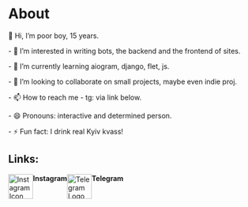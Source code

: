 <h1>About</h1>
<p>👋 Hi, I’m poor boy, 15 years.</p>
<p>- 👀 I’m interested in writing bots, the backend and the frontend of sites.</p>
<p>- 🌱 I’m currently learning aiogram, django, flet, js.</p>
<p>- 💞️ I’m looking to collaborate on small projects, maybe even indie proj.</p>
<p>- 📫 How to reach me - tg: via link below.</p>
<p>- 😄 Pronouns: interactive and determined person.</p>
<p>- ⚡ Fun fact: I drink real Kyiv kvass!</p>
<h2>Links:</h2>
<div style="display: flex;">
    <a href="https://www.instagram.com/herochka_nya/" target="_blank">
        <img src="https://github.com/user-attachments/assets/89e9ef03-8f2a-44e9-afff-b3f44676e19f" 
             alt="Instagram Icon" width="50">
    </a>
    <b>Instagram</b>
    <a href="https://t.me/a_spectator_from_the_darkness" target="_blank">
        <img src="https://github.com/user-attachments/assets/abcb4347-8ea1-4e05-b56e-4d9b513b2c58" 
             alt="Telegram Logo" width="50">
    </a>
    <b>Telegram</b>
</div>

